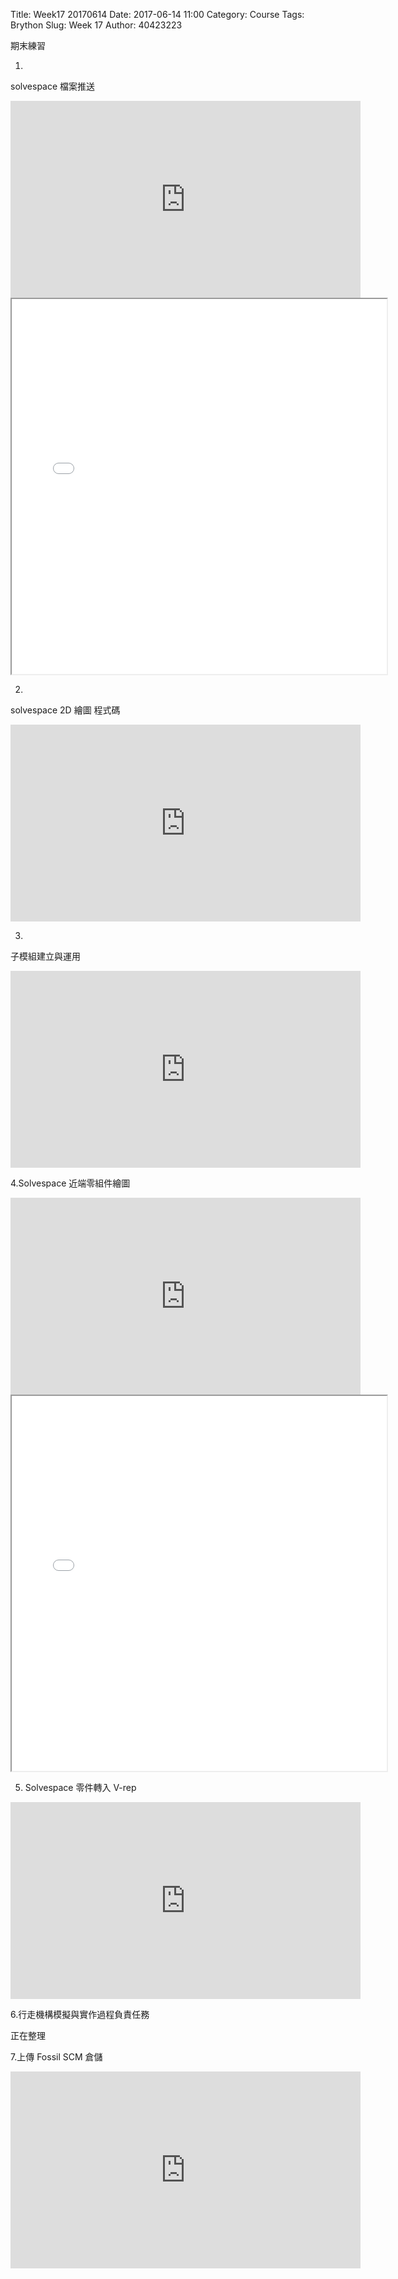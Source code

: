 Title: Week17 20170614 
Date: 2017-06-14 11:00
Category: Course
Tags: Brython
Slug: Week 17
Author: 40423223

期末練習

<!-- PELICAN_END_SUMMARY -->

1.
solvespace 檔案推送

<iframe width="560" height="315" src="https://www.youtube.com/embed/iQnTWvw9fAc" frameborder="0" allowfullscreen></iframe>

<iframe src="./../data/w17/40423223.html"width="600"height="600"></iframe>

2.
solvespace 2D 繪圖 程式碼

<iframe width="560" height="315" src="https://www.youtube.com/embed/P_VARmL5uOg" frameborder="0" allowfullscreen></iframe>

<!-- 導入 Brython 標準程式庫 -->
 <script src="../data/Brython-3.3.1/brython.js"></script>
<script src="../data/Brython-3.3.1/brython_stdlib.js"></script>
 
<!-- 啟動 Brython -->
<script>
window.onload=function(){
// 設定 data/py 為共用程式路徑
brython({debug:1, pythonpath:['./../data/py']});
}
</script>

<!-- 以下實際利用  Brython 繪圖-->
<canvas id="onegear2" width="800" height="600"></canvas>
<div id="onegear_div" width="800" height="20"></div>

<script type="text/python3">
from browser import document as doc
import math
# deg 為角度轉為徑度的轉換因子
deg = math.pi/180.
# 定義 Spur 類別
class Spur(object):
    def __init__(self, ctx):
        self.ctx = ctx
 
# 設定畫線參數 
    def create_line(self, x1, y1, x2, y2, width=3, fill="#54fff6"):
        self.ctx.beginPath()
        self.ctx.lineWidth = width
        self.ctx.moveTo(x1, y1)
        self.ctx.lineTo(x2, y2)
        self.ctx.strokeStyle = fill
        self.ctx.stroke()
    def create_line2(self, x1, y1, x2, y2, width=3, fill="#54ff5f"):
        self.ctx.beginPath()
        self.ctx.lineWidth = width
        self.ctx.moveTo(x1, y1)
        self.ctx.lineTo(x2, y2)
        self.ctx.strokeStyle = fill
        self.ctx.stroke()
    def create_line3(self, x1, y1, x2, y2, width=3, fill="#f354ff"):
        self.ctx.beginPath()
        self.ctx.lineWidth = width
        self.ctx.moveTo(x1, y1)
        self.ctx.lineTo(x2, y2)
        self.ctx.strokeStyle = fill
        self.ctx.stroke()
        

    def Gear(self, midx, midy, rp, n=20, pa=20, color="black"):
        
        rp = 250
        imax = 15
        m=2*rp/n
        a=m
        d=1.25*m
        ra=rp+a

        # self.create_line(起點X, 起點Y, 終點X, 終點Y)
    
        # 右腳
        self.create_line2(400, 80.00, 500.00, 500)
        self.create_line2(600, 500, 600, 500)
        self.create_line2(400, 500, 500.00, 500)
        self.create_line2(500.00, 500, 600, 500)
        
        # 左腳
        self.create_line2(500, 100, 300, 500)
        self.create_line2(250, 400, 350, 500)
        self.create_line2(450, 500, 540, 500)
        self.create_line2(300, 430, 300, 500)
        self.create_line2(300, 500, 350, 500)
        
        # 傾斜地板
        self.create_line3(195, 545, 645, 545)
        self.create_line3(195, 545, 638, 467)

        if rd>rb:
            dr = (ra-rd)/imax
        else:
            dr=(ra-rb)/imax
        sigma=math.pi/(2*n)+math.tan(pa*deg)-pa*deg
        for j in range(-9, 10, +1):
            ang=-2.*j*math.pi/n+sigma
            ang2=2.*j*math.pi/n+sigma
            lxd=midx+rd*math.sin(ang2-2.*math.pi/n)
            lyd=midy-rd*math.cos(ang2-2.*math.pi/n)
            for i in range(imax+1):
                if rd>rb:
                    r=rd+i*dr
                else:
                    r=rb+i*dr
                theta=math.sqrt((r*r)/(rb*rb)-1.)
                alpha=theta-math.atan(theta)
                xpt=r*math.sin(alpha-ang)
                ypt=r*math.cos(alpha-ang)
                xd=rd*math.sin(-ang)
                yd=rd*math.cos(-ang)
                if(i==0):
                    last_x = midx+xd
                    last_y = midy-yd
            self.create_line((lxd),(lyd),(midx+xd),(midy-yd),fill=color)
            for i in range(imax+1):
                if rd>rb:
                    r=rd+i*dr
                else:
                    r=rb+i*dr
                theta=math.sqrt((r*r)/(rb*rb)-1.)
                alpha=theta-math.atan(theta)
                xpt=r*math.sin(ang2-alpha)
                ypt=r*math.cos(ang2-alpha)
                xd=rd*math.sin(ang2)
                yd=rd*math.cos(ang2)
                if(i==0):
                    last_x = midx+xd
                    last_y = midy-yd
                self.create_line((midx+xpt),(midy-ypt),(last_x),(last_y),fill=color)   
                if(i==imax):
                    rfx=midx+xpt
                    rfy=midy-ypt
                last_x = midx+xpt
                last_y = midy-ypt
            self.create_line(lfx,lfy,rfx,rfy,fill=color)
canvas = doc['onegear2']
ctx = canvas.getContext("2d")
x = (canvas.width)/2
y = (canvas.height)/2
r = 0.8*(canvas.height/2)
# 齒數
n = 36
# 壓力角
pa = 20
Spur(ctx).Gear(x, y, r, n, pa, "blue")
</script>




3.
子模組建立與運用

<iframe width="560" height="315" src="https://www.youtube.com/embed/Jpw_npHxvRY" frameborder="0" allowfullscreen></iframe>

4.Solvespace 近端零組件繪圖

<iframe width="560" height="315" src="https://www.youtube.com/embed/leaxPwJajws" frameborder="0" allowfullscreen></iframe>

<iframe src="./../data/w17/tow lag.html"width="600"height="600"></iframe>

5. Solvespace 零件轉入 V-rep

<iframe width="560" height="315" src="https://www.youtube.com/embed/kVrZna1zOi8" frameborder="0" allowfullscreen></iframe>

6.行走機構模擬與實作過程負責任務

正在整理

7.上傳 Fossil SCM 倉儲

<iframe width="560" height="315" src="https://www.youtube.com/embed/21z89AD8ugo" frameborder="0" allowfullscreen></iframe>










